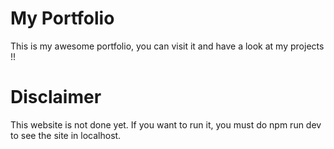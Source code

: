 # My Portfolio
This is my awesome portfolio, you can visit it and have a look at my projects !!

# Disclaimer
This website is not done yet. If you want to run it, you must do npm run dev to see the site in localhost.
